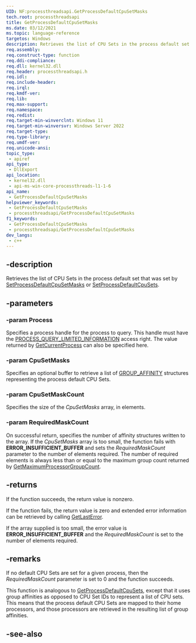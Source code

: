 ```yaml
---
UID: NF:processthreadsapi.GetProcessDefaultCpuSetMasks
tech.root: processthreadsapi
title: GetProcessDefaultCpuSetMasks
ms.date: 03/12/2021
ms.topic: language-reference
targetos: Windows
description: Retrieves the list of CPU Sets in the process default set that was set by SetProcessDefaultCpuSetMasks or SetProcessDefaultCpuSets.
req.assembly: 
req.construct-type: function
req.ddi-compliance: 
req.dll: kernel32.dll
req.header: processthreadsapi.h
req.idl: 
req.include-header: 
req.irql: 
req.kmdf-ver: 
req.lib: 
req.max-support: 
req.namespace: 
req.redist: 
req.target-min-winverclnt: Windows 11
req.target-min-winversvr: Windows Server 2022
req.target-type: 
req.type-library: 
req.umdf-ver: 
req.unicode-ansi: 
topic_type:
 - apiref
api_type:
 - DllExport
api_location:
 - kernel32.dll
 - api-ms-win-core-processthreads-l1-1-6
api_name:
 - GetProcessDefaultCpuSetMasks
helpviewer_keywords:
 - GetProcessDefaultCpuSetMasks
 - processthreadsapi/GetProcessDefaultCpuSetMasks
f1_keywords:
 - GetProcessDefaultCpuSetMasks
 - processthreadsapi/GetProcessDefaultCpuSetMasks
dev_langs:
 - c++
---
```


## -description

Retrieves the list of CPU Sets in the process default set that was set by [SetProcessDefaultCpuSetMasks](nf-processthreadsapi-setprocessdefaultcpusetmasks.md) or [SetProcessDefaultCpuSets](nf-processthreadsapi-setprocessdefaultcpusets.md). 

## -parameters

### -param Process

Specifies a process handle for the process to query. This handle must have the [PROCESS_QUERY_LIMITED_INFORMATION](/windows/win32/procthread/process-security-and-access-rights) access right. The value returned by [GetCurrentProcess](nf-processthreadsapi-getcurrentprocess.md) can also be specified here.

### -param CpuSetMasks

Specifies an optional buffer to retrieve a list of [GROUP_AFFINITY](../winnt/ns-winnt-group_affinity.md) structures representing the process default CPU Sets.

### -param CpuSetMaskCount

Specifies the size of the *CpuSetMasks* array, in elements.

### -param RequiredMaskCount

On successful return, specifies the number of affinity structures written to the array. If the *CpuSetMasks* array is too small, the function fails with **ERROR_INSUFFICIENT_BUFFER** and sets the *RequiredMaskCount* parameter to the number of elements required. The number of required elements is always less than or equal to the maximum group count returned by [GetMaximumProcessorGroupCount](../winbase/nf-winbase-getmaximumprocessorgroupcount.md).

## -returns

If the function succeeds, the return value is nonzero.

If the function fails, the return value is zero and extended error information can be retrieved by calling [GetLastError](../errhandlingapi/nf-errhandlingapi-getlasterror.md). 

If the array supplied is too small, the error value is **ERROR_INSUFFICIENT_BUFFER** and the *RequiredMaskCount* is set to the number of elements required.


## -remarks

If no default CPU Sets are set for a given process, then the *RequiredMaskCount* parameter is set to 0 and the function succeeds.

This function is analogous to [GetProcessDefaultCpuSets](nf-processthreadsapi-getprocessdefaultcpusets.md), except that it uses group affinities as opposed to CPU Set IDs to represent a list of CPU sets. This means that the process default CPU Sets are mapped to their home processors, and those processors are retrieved in the resulting list of group affinities.

## -see-also

